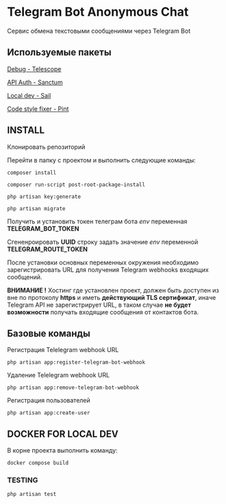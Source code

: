 # Telegram Bot Anonymous Chat

Сервис обмена текстовыми сообщениями через Telegram Bot

## Используемые пакеты

[Debug - Telescope](https://laravel.com/docs/11.x/telescope)

[API Auth - Sanctum](https://laravel.com/docs/11.x/sanctum)

[Local dev - Sail](https://laravel.com/docs/11.x/sail)

[Code style fixer - Pint](https://laravel.com/docs/11.x/pint)

## INSTALL

Клонировать репозиторий

Перейти в папку с проектом и выполнить следующие команды:

```
composer install

composer run-script post-root-package-install

php artisan key:generate

php artisan migrate

```

Получить и установить токен телеграм бота *env* переменная **TELEGRAM_BOT_TOKEN**

Сгененроировать **UUID** строку задать значение *env* переменной **TELEGRAM_ROUTE_TOKEN**

После установки основных переменных окружения необходимо зарегистрировать URL для получения Telegram webhooks входящих сообщений.

**ВНИМАНИЕ !** Хостинг где установлен проект, должен быть доступен из вне по протоколу **https** и иметь **действующий TLS сертификат**, иначе Telegram API не зарегистрирует URL, в таком случае **не будет возможности** получать входящие сообщения от контактов бота.

## Базовые команды

Регистрация Telelegram webhook URL

```
php artisan app:register-telegram-bot-webhook
```

Удаление Telelegram webhook URL

```
php artisan app:remove-telegram-bot-webhook
```

Регистрация пользователей

```
php artisan app:create-user
```


## DOCKER FOR LOCAL DEV

В корне проекта выполнить команду:

```
docker compose build
```

### TESTING

```
php artisan test
```